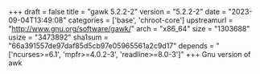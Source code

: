 +++
draft = false
title = "gawk 5.2.2-2"
version = "5.2.2-2"
date = "2023-09-04T13:49:08"
categories = ['base', 'chroot-core']
upstreamurl = "http://www.gnu.org/software/gawk/"
arch = "x86_64"
size = "1303688"
usize = "3473892"
sha1sum = "66a391557de97daf85d5cb97e05965561a2c9d17"
depends = "['ncurses>=6.1', 'mpfr>=4.0.2-3', 'readline>=8.0-3']"
+++
Gnu version of awk